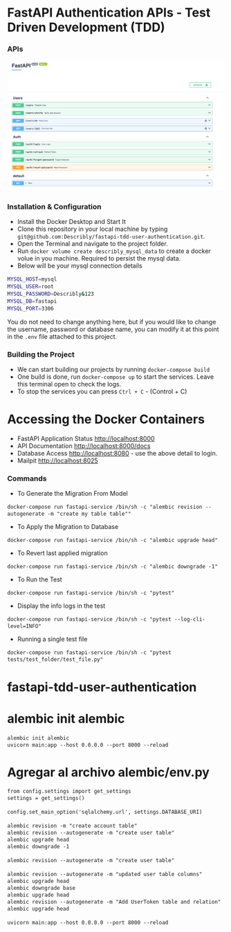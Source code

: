 # FastAPI Authentication APIs - Test Driven Development (TDD)

### APIs 
![ALT TEXT](screenshot.png)

### Installation & Configuration
- Install the Docker Desktop and Start It
- Clone this repository in your local machine by typing `git@github.com:Describly/fastapi-tdd-user-authentication.git`. 
- Open the Terminal and navigate to the project folder.
- Run `docker volume create describly_mysql_data` to create a docker volue in you machine. Required to persist the mysql data.
- Below will be your mysql connection details
```bash
MYSQL_HOST=mysql
MYSQL_USER=root
MYSQL_PASSWORD=Describly&123
MYSQL_DB=fastapi
MYSQL_PORT=3306
```
You do not need to change anything here, but if you would like to change the username, password or database name, you can modify it at this point in the `.env` file attached to this project. 

### Building the Project
- We can start building our projects by running `docker-compose build`
- One build is done, run `docker-compose up` to start the services. Leave this terminal open to check the logs.
- To stop the services you can press `Ctrl + C` - (Control + C)

# Accessing the Docker Containers
- FastAPI Application Status [http://localhost:8000](http://localhost:8000)
- API Documentation [http://localhost:8000/docs](http://localhost:8000/docs)
- Database Access [http://localhost:8080](http://localhost:8080) - use the above detail to login.
- Mailpit [http://localhost:8025](http://localhost:8025)

### Commands
- To Generate the Migration From Model
```
docker-compose run fastapi-service /bin/sh -c "alembic revision --autogenerate -m "create my table table""
```
- To Apply the Migration to Database
```
docker-compose run fastapi-service /bin/sh -c "alembic upgrade head"
```
- To Revert last applied migration
```
docker-compose run fastapi-service /bin/sh -c "alembic downgrade -1"
```

- To Run the Test
```
docker-compose run fastapi-service /bin/sh -c "pytest"
```

- Display the info logs in the test
```
docker-compose run fastapi-service /bin/sh -c "pytest --log-cli-level=INFO"
```

- Running a single test file
```
docker-compose run fastapi-service /bin/sh -c "pytest tests/test_folder/test_file.py"
```

# fastapi-tdd-user-authentication


# alembic init alembic
```shell
alembic init alembic
uvicorn main:app --host 0.0.0.0 --port 8000 --reload
```

# Agregar al archivo alembic/env.py
```shell
from config.settings import get_settings
settings = get_settings()

config.set_main_option('sqlalchemy.url', settings.DATABASE_URI)

alembic revision -m "create account table"
alembic revision --autogenerate -m "create user table"
alembic upgrade head
alembic downgrade -1

alembic revision --autogenerate -m "create user table"

alembic revision --autogenerate -m "updated user table columns"
alembic upgrade head
alembic downgrade base
alembic upgrade head
alembic revision --autogenerate -m "Add UserToken table and relation"
alembic upgrade head

uvicorn main:app --host 0.0.0.0 --port 8000 --reload
```
